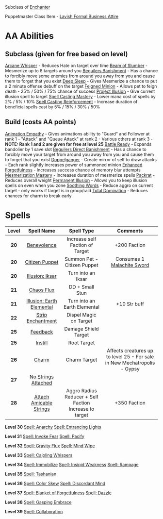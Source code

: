 <!-- TITLE: Puppetmaster -->
<!-- SUBTITLE: Puppetmasters can appear to be quite charming, no pun intended, but beware, for they are masters of anima-controlling magic.  What could start as a simple puppet show may turn into a bloody affair if only the Puppetmaster willed it so.  Darker still, you may find yourself an unwilling participant in their little mummer's farce.   -->

Subclass of [Enchanter](enchanter)

Puppetmaster Class Item - [Lavish Formal Business Attire](lavish-formal-business-attire)


# AA Abilities
## Subclass (given for free based on level)
[Arcane Whisper](arcane-whisper) - Reduces Hate on target over time
[Beam of Slumber](beam-of-slumber) - Mesmerize up to 8 targets around you
[Beguilers Banishment](beguilers-banishment) - Has a chance to forcibly move some enemies from around you away from you and cause them to forget that you exist
[Deep Sleep](deep-sleep) - Gives Mesmerize a chance to put a 2 minute offense debuff on the target
[Feigned Minion](feigned-minion) - Allows pet to feign death - 25% / 50% / 75% chance of success
[Project Illusion](project-illusion) - Give current illusion spell to target
[Spell Casting Mastery](spell-casting-mastery) - Lower mana cost of spells by 2% / 5% / 10%
[Spell Casting Reinforcement](spell-casting-reinforcement) - Increase duration of beneficial spells cast by 5% / 15% / 30% / 50%

## Build (costs AA points)
[Animation Empathy](animation-empathy) - Gives animations ability to "Guard" and Follower at rank 1 - "Attack" and "Queue Attack" at rank 2 - Various others at rank 3 - ****NOTE: Rank 1 and 2 are given for free at level 25****
[Battle Ready](battle-ready) - Expands bandolier by 1 save slot
[Beguilers Direct Banishment](beguilers-direct-banishment) -  Has a chance to forcibly move your target from around you away from you and cause them to forget that you exist
[Doppelganger](doppelganger) - Create mirror of self to draw attacks - Each rank slightly increases power of summoned minion
[Enhanced Forgetfulness](enhanced-forgetfulness) - Increases success chance of memory blur attempts
[Mesmerization Mastery](mesmerization-mastery) - Increases duration of mesmerize spells
[Packrat](packrat) - Reduces overall weight
[Permanent Illusion](permanent-illusion) - Allows you to keep illusion spells on even when you zone
[Soothing Words](soothing-words) - Reduce aggro on current target - only works if target is in group/raid
[Total Domination](total-domination) - Reduces chances for charm to break early



# Spells

|Level|Spell Name|Spell Type|Comments|
|:---:|:-----:|:----:|:----:|
|**20**|[Benevolence](benevolence)|Increase self Faction of Target|+200 Faction|
|**20**|[Citizen Puppet](citizen-puppet)|Summon Pet - Citizen Puppet| Consumes 1 [Malachite Sword](malachite-sword)|
|**20**|[Illusion: Iksar](illusion-iksar)|Turn into an Iksar||
|**21**|[Chaos Flux](chaos-flux)|DD + Small Stun||
|**21**|[Illusion: Earth Elemental](illusion-earth-elemental)|Turn into an Earth Elemental|+10 Str buff|
|**22**|[Strip Enchantment](strip-enchantment)|Dispel Magic on Target||
|**25**|[Feedback](feedback)|Damage Shield Target||
|**25**|[Instill](instill)|Root Target||
|**26**|[Charm](charm)|Charm Target|Affects creatures up to level 25 - For sale in New Mechatropolis - Gypsy|
|**27**|[No Strings Attached](no-strings-attached)|||
|**28**|[Attach Amicable Strings](attach-amicable-strings)|Aggro Radius Reducer + Self Faction Increase to target|+350 Faction|


**Level 30**
[Spell: Anarchy](anarchy)
[Spell: Entrancing Lights](entrancing-lights)

**Level 31**
[Spell: Invoke Fear](invoke-fear)
[Spell: Pacify](pacify)

**Level 32**
[Spell: Gravity Flux](gravity-flux)
[Spell: Mind Wipe](mind-wipe)

**Level 33**
[Spell: Cajoling Whispers](cajoling-whispers)

**Level 34**
[Spell: Immobilize](immobilize)
[Spell: Insipid Weakness](insipid-weakness)
[Spell: Rampage](rampage)

**Level 35**
[Spell: Tashanian](tashanian)

**Level 36**
[Spell: Color Skew](color-skew)
[Spell: Discordant Mind](discordant-mind)

**Level 37**
[Spell: Blanket of Forgetfulness](blanket-of-forgetfulness)
[Spell: Dazzle](dazzle)

**Level 38**
[Spell: Gasping Embrace](gasping-embrace)

**Level 39**
[Spell: Collaboration](collaboration)